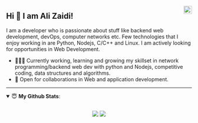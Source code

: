 <a href="https://www.linkedin.com/in/ali-zaidi-a3537b153/" target="_blank" rel="nofollow"><img align="right" alt="Ali's Linkdein" width="22px" src="https://cdn.jsdelivr.net/npm/simple-icons@v3/icons/linkedin.svg" /></a>

## Hi 👋 I am Ali Zaidi! 
I am a developer who is passionate about stuff like backend web development, devOps, computer networks etc. Few technologies that I enjoy working in are Python, Nodejs, C/C++ and Linux. I am actively looking for opportunities in Web Development.
- 👨🏽‍💻 Currently working, learning and growing my skillset in network programming/backend web dev with python and Nodejs, competitive coding, data structures and algorithms.
- 🤝 Open for collaborations in Web and application development.

---


<details open>
 <summary> 😇 <b>My Github Stats</b>: </summary>
<br>
<p align = "center">
  <img src = "https://github-readme-stats.vercel.app/api?username=Enigmage&show_icons=true&theme=tokyonight&line_height=27">
  <img src = "https://github-readme-stats.vercel.app/api/top-langs/?username=Enigmage&hide=css,java,html&theme=tokyonight">
</p>

</details>



